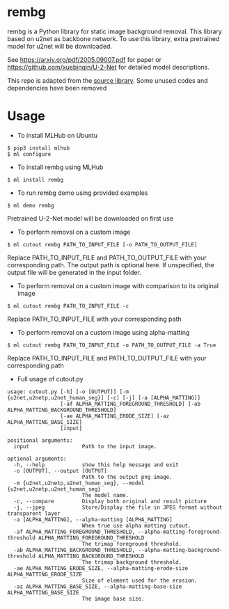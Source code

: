 # rembg
rembg is a Python library for static image background removal.
This library based on u2net as backbone network.
To use this library, extra pretrained model for u2net will be downloaded.

See https://arxiv.org/pdf/2005.09007.pdf for paper or https://github.com/xuebinqin/U-2-Net for detailed model descriptions.

This repo is adapted from the [source library](https://github.com/danielgatis/rembg). Some unused codes and dependencies have been removed

# Usage
- To install MLHub on Ubuntu
```shell
$ pip3 install mlhub
$ ml configure
```

- To install rembg using MLHub
```shell
$ ml install rembg
```

- To run rembg demo using provided examples
```shell
$ ml demo rembg
```
Pretrained U-2-Net model will be downloaded on first use

- To perform removal on a custom image
```shell
$ ml cutout rembg PATH_TO_INPUT_FILE [-o PATH_TO_OUTPUT_FILE]
```
Replace PATH_TO_INPUT_FILE and PATH_TO_OUTPUT_FILE with your corresponding path.
The output path is optional here. If unspecified, the output file will be generated in the input folder.

- To perform removal on a custom image with comparison to its original image
```shell
$ ml cutout rembg PATH_TO_INPUT_FILE -c
```
Replace PATH_TO_INPUT_FILE with your corresponding path

- To perform removal on a custom image using alpha-matting
```shell
$ ml cutout rembg PATH_TO_INPUT_FILE -o PATH_TO_OUTPUT_FILE -a True
```
Replace PATH_TO_INPUT_FILE and PATH_TO_OUTPUT_FILE with your corresponding path

- Full usage of cutout.py
```shell
usage: cutout.py [-h] [-o [OUTPUT]] [-m {u2net,u2netp,u2net_human_seg}] [-c] [-j] [-a [ALPHA_MATTING]]
                 [-af ALPHA_MATTING_FOREGROUND_THRESHOLD] [-ab ALPHA_MATTING_BACKGROUND_THRESHOLD]
                 [-ae ALPHA_MATTING_ERODE_SIZE] [-az ALPHA_MATTING_BASE_SIZE]
                 [input]

positional arguments:
  input                 Path to the input image.

optional arguments:
  -h, --help            show this help message and exit
  -o [OUTPUT], --output [OUTPUT]
                        Path to the output png image.
  -m {u2net,u2netp,u2net_human_seg}, --model {u2net,u2netp,u2net_human_seg}
                        The model name.
  -c, --compare         Display both original and result picture
  -j, --jpeg            Store/Display the file in JPEG format without transparent layer
  -a [ALPHA_MATTING], --alpha-matting [ALPHA_MATTING]
                        When true use alpha matting cutout.
  -af ALPHA_MATTING_FOREGROUND_THRESHOLD, --alpha-matting-foreground-threshold ALPHA_MATTING_FOREGROUND_THRESHOLD
                        The trimap foreground threshold.
  -ab ALPHA_MATTING_BACKGROUND_THRESHOLD, --alpha-matting-background-threshold ALPHA_MATTING_BACKGROUND_THRESHOLD
                        The trimap background threshold.
  -ae ALPHA_MATTING_ERODE_SIZE, --alpha-matting-erode-size ALPHA_MATTING_ERODE_SIZE
                        Size of element used for the erosion.
  -az ALPHA_MATTING_BASE_SIZE, --alpha-matting-base-size ALPHA_MATTING_BASE_SIZE
                        The image base size.
```
